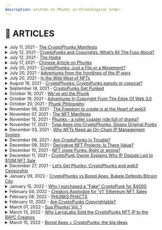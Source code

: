 ```yaml
---
description: written on Phunks in Chronological order.
---
```


# 🔘 ARTICLES



<details>

<summary>July 11, 2021 - <a href="https://phunks.medium.com/the-cryptophunks-manifesto-785c7348e558">The CryptoPhunks Manifesto</a></summary>

[https://phunks.medium.com/the-cryptophunks-manifesto-785c7348e558](https://phunks.medium.com/the-cryptophunks-manifesto-785c7348e558)

</details>

<details>

<summary>July 12, 2021 - <a href="https://www.theouterrealm.io/blog/cryptopunks-copyrights">CryptoPunks and Copyrights: What’s All The Fuss About?</a></summary>

[https://www.theouterrealm.io/blog/cryptopunks-copyrights](https://www.theouterrealm.io/blog/cryptopunks-copyrights)

</details>

<details>

<summary>July 12, 2021 - <a href="https://newday.substack.com/p/hydra?r=ot32x&#x26;s=r">The Hydra</a></summary>

[https://newday.substack.com/p/hydra?r=ot32x\&s=r](https://newday.substack.com/p/hydra?r=ot32x\&s=r)

</details>

<details>

<summary>July 17, 2021 - <a href="https://medium.com/all-things-fansi/%E6%B2%92%E6%9C%89%E5%81%87%E8%B2%A8%E7%9A%84%E4%B8%96%E7%95%8C-%E9%82%84%E9%9C%80%E8%A6%81%E7%89%88%E6%AC%8A%E5%97%8E-36fe76f53a13">Chinese Article on Phunks</a></summary>

[https://medium.com/all-things-fansi/%E6%B2%92%E6%9C%89%E5%81%87%E8%B2%A8%E7%9A%84%E4%B8%96%E7%95%8C-%E9%82%84%E9%9C%80%E8%A6%81%E7%89%88%E6%AC%8A%E5%97%8E-36fe76f53a13](https://medium.com/all-things-fansi/%E6%B2%92%E6%9C%89%E5%81%87%E8%B2%A8%E7%9A%84%E4%B8%96%E7%95%8C-%E9%82%84%E9%9C%80%E8%A6%81%E7%89%88%E6%AC%8A%E5%97%8E-36fe76f53a13)

</details>

<details>

<summary>July 20, 2021 - <a href="https://hackernoon.com/cryptophunks-just-a-flip-or-a-movement-4p2o372t">CryptoPhunks: Just a Flip or a Movement?</a></summary>

[https://hackernoon.com/cryptophunks-just-a-flip-or-a-movement-4p2o372t](https://hackernoon.com/cryptophunks-just-a-flip-or-a-movement-4p2o372t)

</details>

<details>

<summary>July 20, 2021 - <a href="http://blog.seanbonner.com/tag/cryptophunks">Adventures from the frontlines of the IP wars</a></summary>

[http://blog.seanbonner.com/tag/cryptophunks](http://blog.seanbonner.com/tag/cryptophunks)

</details>

<details>

<summary>July 20, 2021 - <a href="https://news.artnet.com/news-pro/kenny-schachter-july-nft-opus-1990514">In the Wild West of NFTs</a></summary>

[https://news.artnet.com/news-pro/kenny-schachter-july-nft-opus-1990514](https://news.artnet.com/news-pro/kenny-schachter-july-nft-opus-1990514)

</details>

<details>

<summary>August 19, 2021 - <a href="https://editorial.superrare.com/2021/08/19/cryptophunks-cryptopunks-parody-or-copycat/">CryptoPhunks: CryptoPunks parody or copycat?</a></summary>

[https://editorial.superrare.com/2021/08/19/cryptophunks-cryptopunks-parody-or-copycat/](https://editorial.superrare.com/2021/08/19/cryptophunks-cryptopunks-parody-or-copycat/)

</details>

<details>

<summary>September 14, 2021 - <a href="https://www.coindesk.com/markets/2021/07/06/cryptopunks-get-punked/">CryptoPunks Get Punked</a></summary>

[https://www.coindesk.com/markets/2021/07/06/cryptopunks-get-punked/](https://www.coindesk.com/markets/2021/07/06/cryptopunks-get-punked/)

</details>

<details>

<summary>October 18, 2021 - <a href="https://cryptopunk4052.medium.com/weve-got-the-phunk-2863d8e8510d">We've got the Phunk</a></summary>

[https://cryptopunk4052.medium.com/weve-got-the-phunk-2863d8e8510d](https://cryptopunk4052.medium.com/weve-got-the-phunk-2863d8e8510d)

</details>

<details>

<summary>October 19, 2021 - <a href="https://www.hillhouse.com.au/blog/craig-hong/adventures-in-copyright-from-the-edge-of-web-3-0">Adventures In Copyright From The Edge Of Web 3.0</a></summary>

[https://www.hillhouse.com.au/blog/craig-hong/adventures-in-copyright-from-the-edge-of-web-3-0](https://www.hillhouse.com.au/blog/craig-hong/adventures-in-copyright-from-the-edge-of-web-3-0)

</details>

<details>

<summary>October 20, 2021 - <a href="https://erikudahl.com/2021/10/20/phunk-philosophy/">Phunk Philosophy</a></summary>

[https://erikudahl.com/2021/10/20/phunk-philosophy/](https://erikudahl.com/2021/10/20/phunk-philosophy/)

</details>

<details>

<summary>November 06, 2021 - <a href="https://pizzaparty.substack.com/p/the-freedom-to-create-is-at-the-heart?s=r">The Freedom to create is at the Heart of web3</a></summary>

[https://pizzaparty.substack.com/p/the-freedom-to-create-is-at-the-heart?s=r](https://pizzaparty.substack.com/p/the-freedom-to-create-is-at-the-heart?s=r)

</details>

<details>

<summary>November 07, 2021 - <a href="https://medium.com/@ben.horlick/the-madlad-nft-manifesto-8bbba6c886c2">The NFT Manifesto</a></summary>

[https://medium.com/@ben.horlick/the-madlad-nft-manifesto-8bbba6c886c2](https://medium.com/@ben.horlick/the-madlad-nft-manifesto-8bbba6c886c2)

</details>

<details>

<summary>November 15, 2021 - <a href="https://www.getrevue.co/profile/nftrebels/issues/phunks-a-roller-coaster-ride-full-of-drama-877484">Phunks - a roller coaster ride full of drama?</a></summary>

[https://www.getrevue.co/profile/nftrebels/issues/phunks-a-roller-coaster-ride-full-of-drama-877484](https://www.getrevue.co/profile/nftrebels/issues/phunks-a-roller-coaster-ride-full-of-drama-877484)

</details>

<details>

<summary>November 17, 2021 - <a href="https://dappradar.com/blog/tyga-apes-into-cryptophunks-disses-original-punks">Tyga Apes into CryptoPhunks, Disses Original Punks</a></summary>

[https://dappradar.com/blog/tyga-apes-into-cryptophunks-disses-original-punks](https://dappradar.com/blog/tyga-apes-into-cryptophunks-disses-original-punks)

</details>

<details>

<summary>December 03, 2021 - <a href="https://cryptonews.com/exclusives/the-liquidity-of-creativity-why-nfts-need-an-on-chain-ip-management-system.htm">Why NFTs Need an On-Chain IP Management System</a></summary>

[https://cryptonews.com/exclusives/the-liquidity-of-creativity-why-nfts-need-an-on-chain-ip-management-system.htm](https://cryptonews.com/exclusives/the-liquidity-of-creativity-why-nfts-need-an-on-chain-ip-management-system.htm)

</details>

<details>

<summary>December 06, 2021 - <a href="https://medium.com/nf3media/are-cryptopunks-in-trouble-fd64d72d1767">Are CryptoPunks in Trouble?</a></summary>

[https://medium.com/nf3media/are-cryptopunks-in-trouble-fd64d72d1767](https://medium.com/nf3media/are-cryptopunks-in-trouble-fd64d72d1767)

</details>

<details>

<summary>December 09, 2021 - <a href="https://www.altcoinbuzz.io/nft/derivative-nft-projects-is-there-value/">Derivative NFT Projects: Is There Value?</a></summary>

[https://www.altcoinbuzz.io/nft/derivative-nft-projects-is-there-value/](https://www.altcoinbuzz.io/nft/derivative-nft-projects-is-there-value/)

</details>

<details>

<summary>December 10, 2021 - <a href="https://cointelegraph.com/magazine/2021/12/10/can-someone-explain-to-me-why-nft-clones-are-selling-for-so-much">NFT clone Punks: Right or wrong?</a></summary>

[https://cointelegraph.com/magazine/2021/12/10/can-someone-explain-to-me-why-nft-clones-are-selling-for-so-much](https://cointelegraph.com/magazine/2021/12/10/can-someone-explain-to-me-why-nft-clones-are-selling-for-so-much)

</details>

<details>

<summary>December 11, 2021 - <a href="https://decrypt.co/88041/cryptopunks-ip-complaints-punk4156-10m-ethereum-nft-sale">CryptoPunk Owner Explains Why IP Dispute Led to $10M NFT Sale</a></summary>

[https://decrypt.co/88041/cryptopunks-ip-complaints-punk4156-10m-ethereum-nft-sale](https://decrypt.co/88041/cryptopunks-ip-complaints-punk4156-10m-ethereum-nft-sale)

</details>

<details>

<summary>December 27, 2021 - <a href="https://bowtiedisland.com/lets-get-phunky-cryptophunks-and-web3-censorship/">Let’s Get Phunky: CryptoPhunks and web3 Censorship </a></summary>

[https://bowtiedisland.com/lets-get-phunky-cryptophunks-and-web3-censorship/](https://bowtiedisland.com/lets-get-phunky-cryptophunks-and-web3-censorship/)

</details>

<details>

<summary>January 09, 2022 - <a href="https://decrypt.co/90038/this-week-on-crypto-twitter-cryptophunks-vs-bored-apes-bukele-defends-bitcoin-city">CryptoPhunks vs Bored Apes, Bukele Defends Bitcoin City</a></summary>

[https://decrypt.co/90038/this-week-on-crypto-twitter-cryptophunks-vs-bored-apes-bukele-defends-bitcoin-city](https://decrypt.co/90038/this-week-on-crypto-twitter-cryptophunks-vs-bored-apes-bukele-defends-bitcoin-city)

</details>

<details>

<summary>January 15, 2022 - <a href="https://medium.com/@0xTeji/why-i-purchased-a-fake-cryptopunk-for-4000-24b05c981ee4">Why I purchased a “Fake” CryptoPunk for $4000</a></summary>

[https://medium.com/@0xTeji/why-i-purchased-a-fake-cryptopunk-for-4000-24b05c981ee4](https://medium.com/@0xTeji/why-i-purchased-a-fake-cryptopunk-for-4000-24b05c981ee4)

</details>

<details>

<summary>February 04, 2022 - <a href="https://decrypt.co/92155/cryptopunks-controversy-creators-apologize-v1-ethereum-nft">Creators Apologize for 'V1' Ethereum NFT Sales</a></summary>

[https://decrypt.co/92155/cryptopunks-controversy-creators-apologize-v1-ethereum-nft](https://decrypt.co/92155/cryptopunks-controversy-creators-apologize-v1-ethereum-nft)

</details>

<details>

<summary>February 08, 2022 - <a href="https://medium.com/@VeryWilliam3/phunks-phacts-65a6ce94f368">PHUNKS PHACTS</a></summary>

[https://medium.com/@VeryWilliam3/phunks-phacts-65a6ce94f368](https://medium.com/@VeryWilliam3/phunks-phacts-65a6ce94f368)

</details>

<details>

<summary>February 10, 2022 - <a href="https://papers.ssrn.com/sol3/papers.cfm?abstract_id=4029323">Are CryptoPunks Copyrightable?</a></summary>

[https://papers.ssrn.com/sol3/papers.cfm?abstract\_id=4029323](https://papers.ssrn.com/sol3/papers.cfm?abstract\_id=4029323)

</details>

<details>

<summary>March 01, 2022 - <a href="https://eggphunk.medium.com/sup-phunks-vol-1-928db415d8fc">Sup Phunks! Vol. 1</a></summary>

[https://eggphunk.medium.com/sup-phunks-vol-1-928db415d8fc](https://eggphunk.medium.com/sup-phunks-vol-1-928db415d8fc)

</details>

<details>

<summary>March 13, 2022 - <a href="https://decrypt.co/94973/why-larva-labs-sold-the-cryptopunks-nft-ip-to-the-bored-ape-creators">Why LarvaLabs Sold the CryptoPunks NFT IP to the BAYC Creators</a></summary>

[https://decrypt.co/94973/why-larva-labs-sold-the-cryptopunks-nft-ip-to-the-bored-ape-creators](https://decrypt.co/94973/why-larva-labs-sold-the-cryptopunks-nft-ip-to-the-bored-ape-creators)

</details>

<details>

<summary>March 15, 2022 - <a href="https://metaversal.banklesshq.com/p/bored-apes-cryptopunks-the-big-ideas?s=r">Bored Apes + CryptoPunks: the big ideas</a></summary>

[https://metaversal.banklesshq.com/p/bored-apes-cryptopunks-the-big-ideas?s=r](https://metaversal.banklesshq.com/p/bored-apes-cryptopunks-the-big-ideas?s=r)

</details>
